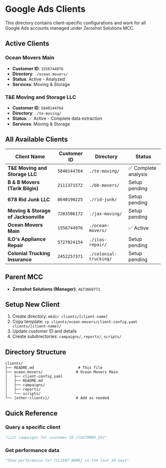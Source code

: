 # Google Ads Clients

This directory contains client-specific configurations and work for all Google Ads accounts managed under Zeroshot Solutions MCC.

## Active Clients

### Ocean Movers Main
- **Customer ID**: `1556744976`
- **Directory**: `./ocean-movers/`
- **Status**: Active - Analyzed
- **Services**: Moving & Storage

### T&E Moving and Storage LLC
- **Customer ID**: `5840144764`
- **Directory**: `./te-moving/`
- **Status**: ✅ Active - Complete data extraction
- **Services**: Moving & Storage

## All Available Clients

| Client Name | Customer ID | Directory | Status |
|-------------|-------------|-----------|--------|
| **T&E Moving and Storage LLC** | `5840144764` | `./te-moving/` | ✅ Complete analysis |
| **B & B Movers (Tarik Bilgin)** | `2111371572` | `./bb-movers/` | Setup pending |
| **678 Rid Junk LLC** | `8640190225` | `./rid-junk/` | Setup pending |
| **Moving & Storage of Jacksonville** | `7283506172` | `./jax-moving/` | Setup pending |
| **Ocean Movers Main** | `1556744976` | `./ocean-movers/` | ✅ Active |
| **ILO's Appliance Repair** | `5727024154` | `./ilos-repair/` | Setup pending |
| **Colonial Trucking Insurance** | `2452257371` | `./colonial-trucking/` | Setup pending |

## Parent MCC
- **Zeroshot Solutions (Manager)**: `4673669771`

## Setup New Client

1. Create directory: `mkdir clients/[client-name]`
2. Copy template: `cp clients/ocean-movers/client-config.yaml clients/[client-name]/`
3. Update customer ID and details
4. Create subdirectories: `campaigns/`, `reports/`, `scripts/`

## Directory Structure

```
clients/
├── README.md                    # This file
├── ocean-movers/               # Ocean Movers Main
│   ├── client-config.yaml
│   ├── README.md
│   ├── campaigns/
│   ├── reports/
│   └── scripts/
└── [other-clients]/            # Add as needed
```

## Quick Reference

### Query a specific client
```python
"List campaigns for customer ID [CUSTOMER_ID]"
```

### Get performance data
```python
"Show performance for [CLIENT_NAME] in the last 30 days"
```

